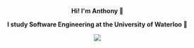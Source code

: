 <div align="center">
  <br>
  <br>
  <p><b>Hi! I'm Anthony 👋</b></p>
  <p><b>I study Software Engineering at the University of Waterloo 🍁</b></p>
  <p>
    <img src="https://github-readme-stats.vercel.app/api?username=anthonyftwang&show_icons=true&icon_color=007bff&text_color=000&title_color=007bff&bg_color=ffffff&hide_title=true&hide_border=true&hide=issues&include_all_commits=true&count_private=true"/>
  </p>